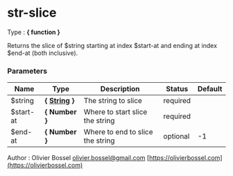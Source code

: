 # str-slice

<!-- @namespace: sugar.scss.string.str-slice -->

Type : **{ function }**


Returns the slice of $string starting at index $start-at and ending at index $end-at (both inclusive).



### Parameters
Name  |  Type  |  Description  |  Status  |  Default
------------  |  ------------  |  ------------  |  ------------  |  ------------
$string  |  **{ [String](http://www.sass-lang.com/documentation/file.SASS_REFERENCE.html#sass-script-strings) }**  |  The string to slice  |  required  |
$start-at  |  **{ Number }**  |  Where to start slice the string  |  required  |
$end-at  |  **{ Number }**  |  Where to end to slice the string  |  optional  |  -1

Author : Olivier Bossel [olivier.bossel@gmail.com](mailto:olivier.bossel@gmail.com) [https://olivierbossel.com](https://olivierbossel.com)